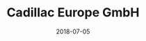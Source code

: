 ---
title:          "Cadillac Europe GmbH"
date:           "2018-07-05"
draft:          false
robotsExclude:  true
---